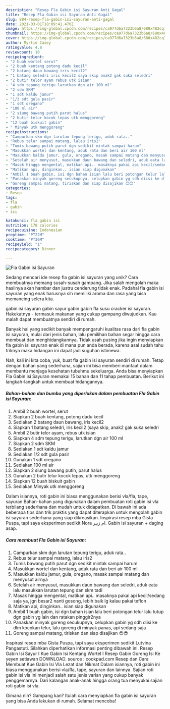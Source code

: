 ```yaml
---
description: "Resep Fla Gabin isi Sayuran Anti Gagal"
title: "Resep Fla Gabin isi Sayuran Anti Gagal"
slug: 884-resep-fla-gabin-isi-sayuran-anti-gagal
date: 2021-03-01T18:09:41.470Z
image: https://img-global.cpcdn.com/recipes/ca977d6a7323b6a8/680x482cq70/fla-gabin-isi-sayuran-foto-resep-utama.jpg
thumbnail: https://img-global.cpcdn.com/recipes/ca977d6a7323b6a8/680x482cq70/fla-gabin-isi-sayuran-foto-resep-utama.jpg
cover: https://img-global.cpcdn.com/recipes/ca977d6a7323b6a8/680x482cq70/fla-gabin-isi-sayuran-foto-resep-utama.jpg
author: Myrtie Casey
ratingvalue: 4.8
reviewcount: 10
recipeingredient:
- "2 buah wortel serut"
- "2 buah kentang potong dadu kecil"
- "2 batang daun bawang iris kecil2"
- "1 batang seledri iris kecil2 saya skip anak2 gak suka seledri"
- "2 butir telor ayam rebus utk isian"
- "4 sdm tepung terigu larutkan dgn air 100 ml"
- "2 sdm SKM"
- "1 sdt kaldu jamur"
- "1/2 sdt gula pasir"
- "1 sdt oregano"
- "100 ml air"
- "2 siung bawang putih parut halus"
- "2 butir telur kocok lepas utk menggoreng"
- "12 buah biskuit gabin"
- " Minyak utk menggoreng"
recipeinstructions:
- "Campurkan skm dgn larutan tepung terigu, aduk rata.."
- "Rebus telur sampai matang, lalau iris2"
- "Tumis bawang putih parut dgn sedikit mintak sampai harum"
- "Masukkan wortel dan kentang, aduk rata dan beri air 100 ml"
- "Masukkan kaldu jamur, gula, oregano, masak sampai matang dan menyusut airnya"
- "Setelah air menyusut, masukkan daun bawang dan seledri, aduk eata lalu masukkan larutan tepung dan skm tadi"
- "Masak hingga mengental, matikan api.. masaknya pakai api kecil/sedang saja ya, jgn besar2 nanti gosong, lebih baik lg kalau pakai teflon"
- "Matikan api, dinginkan.. isian siap digunakan"
- "Ambil 1 buah gabin, isi dgn bahan isian lalu beri potongan telur lalu tutup dgn gabin yg lain dan ratakan pinggir2nya"
- "Panaskan minyak goreng secukupnya, celupkan gabin yg sdh diisi ke dlm kocokan telur, lalu goreng di minyak panas, api sedang saja"
- "Goreng sampai matang, tiriskan dan siap disajikan 😍😍"
categories:
- Resep
tags:
- fla
- gabin
- isi

katakunci: fla gabin isi 
nutrition: 178 calories
recipecuisine: Indonesian
preptime: "PT22M"
cooktime: "PT36M"
recipeyield: "1"
recipecategory: Dinner

---
```



![Fla Gabin isi Sayuran](https://img-global.cpcdn.com/recipes/ca977d6a7323b6a8/680x482cq70/fla-gabin-isi-sayuran-foto-resep-utama.jpg)

Sedang mencari ide resep fla gabin isi sayuran yang unik? Cara membuatnya memang susah-susah gampang. Jika salah mengolah maka hasilnya akan hambar dan justru cenderung tidak enak. Padahal fla gabin isi sayuran yang enak harusnya sih memiliki aroma dan rasa yang bisa memancing selera kita.

gabin isi sayuran gabin sayur gabin gabin fla susu cracker isi sayuran. Hakekatnya - termasuk makanan yang cukup gampang diwujudkan. Kau malah dapat membuatnya sendiri di rumah.

Banyak hal yang sedikit banyak mempengaruhi kualitas rasa dari fla gabin isi sayuran, mulai dari jenis bahan, lalu pemilihan bahan segar hingga cara membuat dan menghidangkannya. Tidak usah pusing jika ingin menyiapkan fla gabin isi sayuran enak di mana pun anda berada, karena asal sudah tahu triknya maka hidangan ini dapat jadi suguhan istimewa.


Nah, kali ini kita coba, yuk, buat fla gabin isi sayuran sendiri di rumah. Tetap dengan bahan yang sederhana, sajian ini bisa memberi manfaat dalam membantu menjaga kesehatan tubuhmu sekeluarga. Anda bisa menyiapkan Fla Gabin isi Sayuran memakai 15 bahan dan 11 tahap pembuatan. Berikut ini langkah-langkah untuk membuat hidangannya.

<!--inarticleads1-->

##### Bahan-bahan dan bumbu yang diperlukan dalam pembuatan Fla Gabin isi Sayuran:

1. Ambil 2 buah wortel, serut
1. Siapkan 2 buah kentang, potong dadu kecil
1. Sediakan 2 batang daun bawang, iris kecil2
1. Siapkan 1 batang seledri, iris kecil2 (saya skip, anak2 gak suka seledri
1. Ambil 2 butir telor ayam, rebus utk isian
1. Siapkan 4 sdm tepung terigu, larutkan dgn air 100 ml
1. Siapkan 2 sdm SKM
1. Sediakan 1 sdt kaldu jamur
1. Sediakan 1/2 sdt gula pasir
1. Gunakan 1 sdt oregano
1. Sediakan 100 ml air
1. Siapkan 2 siung bawang putih, parut halus
1. Gunakan 2 butir telur kocok lepas, utk menggoreng
1. Siapkan 12 buah biskuit gabin
1. Sediakan  Minyak utk menggoreng


Dalam isiannya, roti gabin ini biasa menggunakan berisi vla/fla, tape, sayuran Bahan-bahan yang digunakan dalam pembuatan roti gabin isi vla terbilang sederhana dan mudah untuk didapatkan. Di bawah ini ada beberapa tips dan trik praktis yang dapat diterapkan untuk mengolah gabin isi sayuran sederhana yang siap dikreasikan. Inspirasi resep mba Gista Puspa, tapi saya eksperimen sedikit Nora ام زبير. Gabin isi sayuran + daging asap. 

<!--inarticleads2-->

##### Cara membuat Fla Gabin isi Sayuran:

1. Campurkan skm dgn larutan tepung terigu, aduk rata..
1. Rebus telur sampai matang, lalau iris2
1. Tumis bawang putih parut dgn sedikit mintak sampai harum
1. Masukkan wortel dan kentang, aduk rata dan beri air 100 ml
1. Masukkan kaldu jamur, gula, oregano, masak sampai matang dan menyusut airnya
1. Setelah air menyusut, masukkan daun bawang dan seledri, aduk eata lalu masukkan larutan tepung dan skm tadi
1. Masak hingga mengental, matikan api.. masaknya pakai api kecil/sedang saja ya, jgn besar2 nanti gosong, lebih baik lg kalau pakai teflon
1. Matikan api, dinginkan.. isian siap digunakan
1. Ambil 1 buah gabin, isi dgn bahan isian lalu beri potongan telur lalu tutup dgn gabin yg lain dan ratakan pinggir2nya
1. Panaskan minyak goreng secukupnya, celupkan gabin yg sdh diisi ke dlm kocokan telur, lalu goreng di minyak panas, api sedang saja
1. Goreng sampai matang, tiriskan dan siap disajikan 😍😍


Inspirasi resep mba Gista Puspa, tapi saya eksperimen sedikit Lutvina Pangastuti. Silahkan diperhatikan informasi penting dibawah ini. Resep Gabin Isi Sayur I Kue Gabin Isi Kentang Wortel I Resep Gabin Goreng Isi Ke yeyen setiawan DOWNLOAD. source : cookpad.com Resep dan Cara Membuat Kue Gabin Isi Vla Lezat dan Nikmat Dalam isiannya, roti gabin ini biasa menggunakan berisi vla/fla, tape, sayuran dan lainnya. Sajian roti gabin isi vla ini menjadi salah satu jenis varian yang cukup banyak penggemarnya. Dari kalangan anak-anak hingga orang tua menyukai sajian roti gabin isi vla. 

Gimana nih? Gampang kan? Itulah cara menyiapkan fla gabin isi sayuran yang bisa Anda lakukan di rumah. Selamat mencoba!
